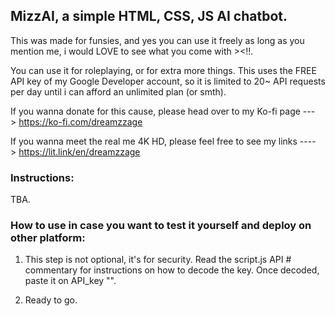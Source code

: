 ## MizzAI, a simple HTML, CSS, JS AI chatbot.

This was made for funsies, and yes you can use it freely as long as you mention me, i would LOVE to see what you come with ><!!.

You can use it for roleplaying, or for extra more things.
This uses the FREE API key of my Google Developer account, so it is limited to 20~
API requests per day until i can afford an unlimited plan (or smth).

If you wanna donate for this cause, please head over to my Ko-fi page ---> https://ko-fi.com/dreamzzage

If you wanna meet the real me 4K HD, please feel free to see my links ----> https://lit.link/en/dreamzzage

### Instructions:

TBA.


### How to use in case you want to test it yourself and deploy on other platform:

1. This step is not optional, it's for security.
     Read the script.js API # commentary for instructions on how to decode the key.
     Once decoded, paste it on API_key "".

2. Ready to go.
